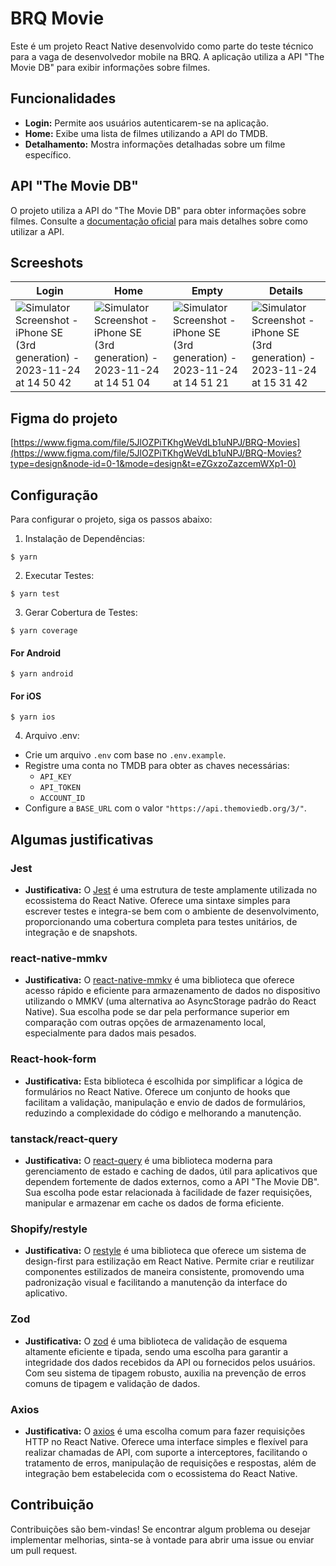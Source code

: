 # BRQ Movie

Este é um projeto React Native desenvolvido como parte do teste técnico para a vaga de desenvolvedor mobile na BRQ. A aplicação utiliza a API "The Movie DB" para exibir informações sobre filmes.

## Funcionalidades

- **Login:** Permite aos usuários autenticarem-se na aplicação.
- **Home:** Exibe uma lista de filmes utilizando a API do TMDB.
- **Detalhamento:** Mostra informações detalhadas sobre um filme específico.


## API "The Movie DB"

O projeto utiliza a API do "The Movie DB" para obter informações sobre filmes. Consulte a [documentação oficial](https://developer.themoviedb.org/docs) para mais detalhes sobre como utilizar a API.

## Screeshots

| Login | Home | Empty | Details |
| --- | --- | --- | --- |
| ![Simulator Screenshot - iPhone SE (3rd generation) - 2023-11-24 at 14 50 42](https://github.com/YuryRegis/brqmovies/assets/29512626/98560f45-fb61-46aa-a213-c8505c74fe26) | ![Simulator Screenshot - iPhone SE (3rd generation) - 2023-11-24 at 14 51 04](https://github.com/YuryRegis/brqmovies/assets/29512626/3eb393fe-852d-46b4-9133-b1de08c4834f) | ![Simulator Screenshot - iPhone SE (3rd generation) - 2023-11-24 at 14 51 21](https://github.com/YuryRegis/brqmovies/assets/29512626/45db784d-507f-4408-b467-9f2f04915549) | ![Simulator Screenshot - iPhone SE (3rd generation) - 2023-11-24 at 15 31 42](https://github.com/YuryRegis/brqmovies/assets/29512626/c8f91027-9218-43bc-aef9-bdc160eb3cb0) |


## Figma do projeto

[https://www.figma.com/file/5JlOZPiTKhgWeVdLb1uNPJ/BRQ-Movies](https://www.figma.com/file/5JlOZPiTKhgWeVdLb1uNPJ/BRQ-Movies?type=design&node-id=0-1&mode=design&t=eZGxzoZazcemWXp1-0)

## Configuração

Para configurar o projeto, siga os passos abaixo:

1. Instalação de Dependências:
```
$ yarn
```

2. Executar Testes:
```
$ yarn test
```

3. Gerar Cobertura de Testes:
```
$ yarn coverage
```

#### For Android

```
$ yarn android
```

#### For iOS
```
$ yarn ios
```

4. Arquivo .env:
- Crie um arquivo `.env` com base no `.env.example`.
- Registre uma conta no TMDB para obter as chaves necessárias:
  - `API_KEY`
  - `API_TOKEN`
  - `ACCOUNT_ID`
- Configure a `BASE_URL` com o valor `"https://api.themoviedb.org/3/"`.

## Algumas justificativas

### Jest
- **Justificativa:** O [Jest](https://jestjs.io/pt-BR/docs/getting-started) é uma estrutura de teste amplamente utilizada no ecossistema do React Native. Oferece uma sintaxe simples para escrever testes e integra-se bem com o ambiente de desenvolvimento, proporcionando uma cobertura completa para testes unitários, de integração e de snapshots.

### react-native-mmkv
- **Justificativa:** O [react-native-mmkv](https://www.npmjs.com/package/react-native-mmkv-storage?activeTab=readme) é uma biblioteca que oferece acesso rápido e eficiente para armazenamento de dados no dispositivo utilizando o MMKV (uma alternativa ao AsyncStorage padrão do React Native). Sua escolha pode se dar pela performance superior em comparação com outras opções de armazenamento local, especialmente para dados mais pesados.

### React-hook-form
- **Justificativa:** Esta biblioteca é escolhida por simplificar a lógica de formulários no React Native. Oferece um conjunto de hooks que facilitam a validação, manipulação e envio de dados de formulários, reduzindo a complexidade do código e melhorando a manutenção.

### tanstack/react-query
- **Justificativa:** O [react-query](https://tanstack.com/query/v4/docs/react/overview) é uma biblioteca moderna para gerenciamento de estado e caching de dados, útil para aplicativos que dependem fortemente de dados externos, como a API "The Movie DB". Sua escolha pode estar relacionada à facilidade de fazer requisições, manipular e armazenar em cache os dados de forma eficiente.

### Shopify/restyle
- **Justificativa:** O [restyle](https://shopify.github.io/restyle/) é uma biblioteca que oferece um sistema de design-first para estilização em React Native. Permite criar e reutilizar componentes estilizados de maneira consistente, promovendo uma padronização visual e facilitando a manutenção da interface do aplicativo.

### Zod
- **Justificativa:**  O [zod](https://zod.dev/) é uma biblioteca de validação de esquema altamente eficiente e tipada, sendo uma escolha para garantir a integridade dos dados recebidos da API ou fornecidos pelos usuários. Com seu sistema de tipagem robusto, auxilia na prevenção de erros comuns de tipagem e validação de dados.

### Axios
- **Justificativa:** O [axios](https://axios-http.com/docs/intro) é uma escolha comum para fazer requisições HTTP no React Native. Oferece uma interface simples e flexível para realizar chamadas de API, com suporte a interceptores, facilitando o tratamento de erros, manipulação de requisições e respostas, além de integração bem estabelecida com o ecossistema do React Native.

## Contribuição

Contribuições são bem-vindas! Se encontrar algum problema ou desejar implementar melhorias, sinta-se à vontade para abrir uma issue ou enviar um pull request.
